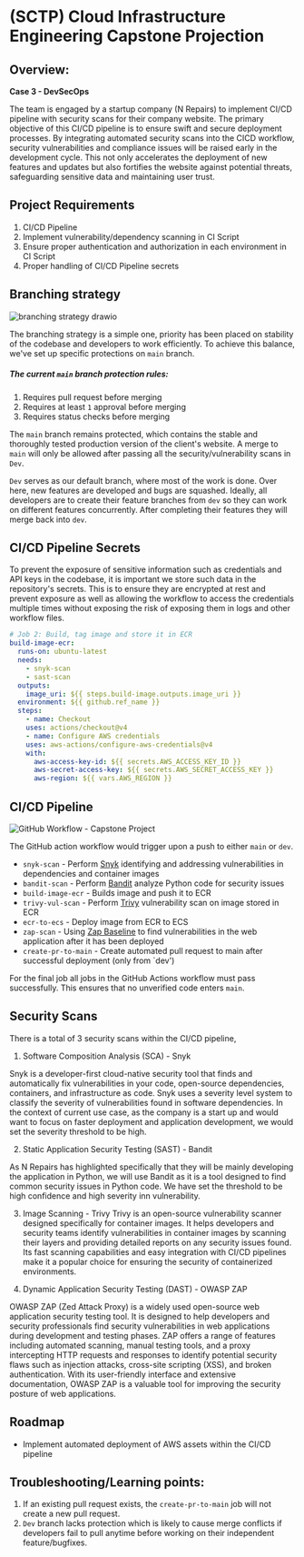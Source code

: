 # (SCTP) Cloud Infrastructure Engineering Capstone Projection

## Overview:
**Case 3 - DevSecOps**

The team is engaged by a startup company (N Repairs) to implement CI/CD pipeline with security scans for their company website. The primary objective of this CI/CD pipeline is to ensure swift and secure deployment processes. By integrating automated security scans into the CICD workflow, security vulnerabilities and compliance issues will be raised early in the development cycle. This not only accelerates the deployment of new features and updates but also fortifies the website against potential threats, safeguarding sensitive data and maintaining user trust.

## Project Requirements 
1. CI/CD Pipeline
2. Implement vulnerability/dependency scanning in CI Script 
3. Ensure proper authentication and authorization in each environment in CI Script 
4. Proper handling of CI/CD Pipeline secrets

## Branching strategy

![branching strategy drawio](https://github.com/yangmz0528/sctp4-gp2-capstone-devsecops/assets/145353293/a8363f4d-4352-4e3d-975a-f418d9fd5021)

The branching strategy is a simple one, priority has been placed on stability of the codebase and developers to work efficiently. To achieve this balance, we've set up specific protections on `main` branch.

##### The current `main` branch protection rules:
1. Requires pull request before merging
2. Requires at least `1` approval before merging
3. Requires status checks before merging 

The `main` branch remains protected, which contains the stable and thoroughly tested production version of the client's website. 
A merge to `main` will only be allowed after passing all the security/vulnerability scans in `Dev`. 

`Dev` serves as our default branch, where most of the work is done. Over here, new features are developed and bugs are squashed. Ideally, all developers are to create their feature branches from `dev` so they can work on different features concurrently. After completing their features they will merge back into `dev`. 

## CI/CD Pipeline Secrets
To prevent the exposure of sensitive information such as credentials and API keys in the codebase, it is important we store such data in the repository's secrets. This is to ensure they are encrypted at rest and prevent exposure as well as allowing the workflow to access the credentials multiple times without exposing the risk of exposing them in logs and other workflow files. 

``` yaml
# Job 2: Build, tag image and store it in ECR
build-image-ecr:
  runs-on: ubuntu-latest
  needs:
    - snyk-scan
    - sast-scan
  outputs:
    image_uri: ${{ steps.build-image.outputs.image_uri }}
  environment: ${{ github.ref_name }}
  steps:
    - name: Checkout
    uses: actions/checkout@v4
    - name: Configure AWS credentials
    uses: aws-actions/configure-aws-credentials@v4
    with:
      aws-access-key-id: ${{ secrets.AWS_ACCESS_KEY_ID }}
      aws-secret-access-key: ${{ secrets.AWS_SECRET_ACCESS_KEY }}
      aws-region: ${{ vars.AWS_REGION }}
```
## CI/CD Pipeline

![GitHub Workflow - Capstone Project](https://github.com/yangmz0528/sctp4-gp2-capstone-devsecops/assets/145353293/6e0e9844-0010-44f5-a226-97636cf5358e)

The GitHub action workflow would trigger upon a push to either `main` or `dev`.

- `snyk-scan` - Perform [Snyk](https://github.com/snyk/actions/tree/master/python-3.10) identifying and addressing vulnerabilities in dependencies and container images
- `bandit-scan` - Perform [Bandit](https://github.com/PyCQA/bandit) analyze Python code for security issues
- `build-image-ecr` - Builds image and push it to ECR
- `trivy-vul-scan` - Perform [Trivy](https://github.com/aquasecurity/trivy-action) vulnerability scan on image stored in ECR
- `ecr-to-ecs` - Deploy image from ECR to ECS
- `zap-scan` - Using [Zap Baseline](https://github.com/marketplace/actions/zap-baseline-scan) to find vulnerabilities in the web application after it has been deployed
- `create-pr-to-main` - Create automated pull request to main after successful deployment (only from `dev')

For the final job all jobs in the GitHub Actions workflow must pass successfully. This ensures that no unverified code enters `main`.
## Security Scans
There is a total of 3 security scans within the CI/CD pipeline, 
1. Software Composition Analysis (SCA) - Snyk

Snyk is a developer-first cloud-native security tool that finds and automatically fix vulnerabilities in your code, open-source dependencies, containers, and infrastructure as code. Snyk uses a severity level system to classify the severity of vulnerabilities found in software dependencies. In the context of current use case, as the company is a start up and would want to focus on faster deployment and application development, we would set the severity threshold to be high. 


2. Static Application Security Testing (SAST) - Bandit

As N Repairs has highlighted specifically that they will be mainly developing the application in Python, we will use Bandit as it is a tool designed to find common security issues in Python code. We have set the threshold to be high confidence and high severity inn vulnerability.

3. Image Scanning - Trivy
Trivy is an open-source vulnerability scanner designed specifically for container images. It helps developers and security teams identify vulnerabilities in container images by scanning their layers and providing detailed reports on any security issues found. Its fast scanning capabilities and easy integration with CI/CD pipelines make it a popular choice for ensuring the security of containerized environments.

4. Dynamic Application Security Testing (DAST) - OWASP ZAP

OWASP ZAP (Zed Attack Proxy) is a widely used open-source web application security testing tool. It is designed to help developers and security professionals find security vulnerabilities in web applications during development and testing phases. ZAP offers a range of features including automated scanning, manual testing tools, and a proxy intercepting HTTP requests and responses to identify potential security flaws such as injection attacks, cross-site scripting (XSS), and broken authentication. With its user-friendly interface and extensive documentation, OWASP ZAP is a valuable tool for improving the security posture of web applications.
## Roadmap
- Implement automated deployment of AWS assets within the CI/CD pipeline

## Troubleshooting/Learning points: 
1. If an existing pull request exists, the `create-pr-to-main` job will not create a new pull request. 
2. `Dev` branch lacks protection which is likely to cause merge conflicts if developers fail to pull anytime before working on their independent feature/bugfixes. 
